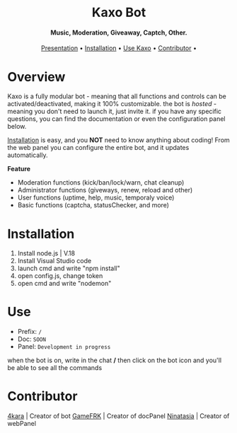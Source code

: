 <h1 align="center">
  <br>
  Kaxo Bot
  <br>
</h1>

<h4 align="center">Music, Moderation, Giveaway, Captch, Other.</h4>

<p align="center">
  <a href="#overview">Presentation</a>
  •
  <a href="#installation">Installation</a>
  •
  <a href="#use">Use Kaxo</a>
  •
  <a href="#contributor">Contributor</a>
  •
</p>

# Overview

Kaxo is a fully modular bot - meaning that all functions and controls can be activated/deactivated, making it 100% customizable.
the bot is *hosted* - meaning you don't need to launch it, just invite it.
if you have any specific questions, you can find the documentation or even the configuration panel below. 

[Installation](#installation) is easy, and you **NOT** need to know anything about coding!
From the web panel you can configure the entire bot, and it updates automatically.

**Feature**
- Moderation functions (kick/ban/lock/warn, chat cleanup)
- Administrator functions (giveways, renew, reload and other)
- User functions (uptime, help, music, temporaly voice)
- Basic functions (captcha, statusChecker, and more)

# Installation

1. Install node.js | V.18
2. Install Visual Studio code
3. launch cmd and write "npm install"
4. open config.js, change token
5. open cmd and write "nodemon"

# Use

- Prefix: `/`
- Doc: `SOON`
- Panel: `Development in progress`

when the bot is on, write in the chat **/**
then click on the bot icon and you'll be able to see all the commands

# Contributor

[4kara](https://github.com/4kaaraa) | Creator of bot
[GameFRK](https://github.com/4kaaraa) | Creator of docPanel
[Ninatasia](https://github.com/4kaaraa) | Creator of webPanel
